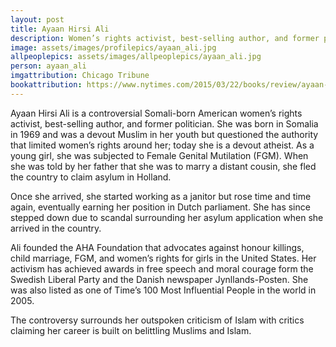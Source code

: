 ```yaml
---
layout: post
title: Ayaan Hirsi Ali
description: Women’s rights activist, best-selling author, and former politician
image: assets/images/profilepics/ayaan_ali.jpg
allpeoplepics: assets/images/allpeoplepics/ayaan_ali.jpg
person: ayaan_ali
imgattribution: Chicago Tribune
bookattribution: https://www.nytimes.com/2015/03/22/books/review/ayaan-hirsi-ali-by-the-book.html, Tools of Titans by Tim Ferriss
---
```


Ayaan Hirsi Ali is a controversial Somali-born American women’s rights activist, best-selling author, and former politician. She was born in Somalia in 1969 and was a devout Muslim in her youth but questioned the authority that limited women’s rights around her; today she is a devout atheist. As a young girl, she was subjected to Female Genital Mutilation (FGM). When she was told by her father that she was to marry a distant cousin, she fled the country to claim asylum in Holland. 

Once she arrived, she started working as a janitor but rose time and time again, eventually earning her position in Dutch parliament. She has since stepped down due to scandal surrounding her asylum application when she arrived in the country. 

Ali founded the AHA Foundation that advocates against honour killings, child marriage, FGM, and women’s rights for girls in the United States. Her activism has achieved awards in free speech and moral courage form the Swedish Liberal Party and the Danish newspaper Jynllands-Posten. She was also listed as one of Time’s 100 Most Influential People in the world in 2005. 

The controversy surrounds her outspoken criticism of Islam with critics claiming her career is built on belittling Muslims and Islam. 






